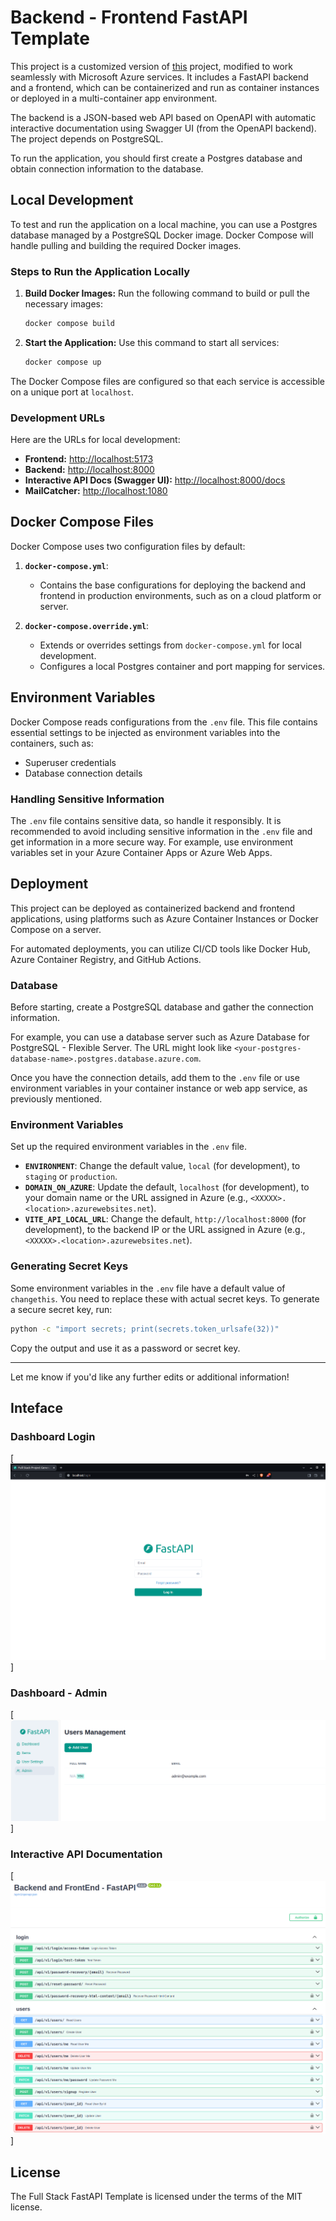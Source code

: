 # Backend - Frontend FastAPI Template

This project is a customized version of [this](https://github.com/fastapi/full-stack-fastapi-template/) project, modified to work seamlessly with Microsoft Azure services. It includes a FastAPI backend and a frontend, which can be containerized and run as container instances or deployed in a multi-container app environment.

The backend is a JSON-based web API based on OpenAPI with automatic interactive documentation using Swagger UI (from the OpenAPI backend). The project depends on PostgreSQL.

To run the application, you should first create a Postgres database and obtain connection information to the database.

## Local Development

To test and run the application on a local machine, you can use a Postgres database managed by a PostgreSQL Docker image. Docker Compose will handle pulling and building the required Docker images.

### Steps to Run the Application Locally

1. **Build Docker Images:**
   Run the following command to build or pull the necessary images:
   ```bash
   docker compose build
   ```

2. **Start the Application:**
   Use this command to start all services:
   ```bash
   docker compose up
   ```

The Docker Compose files are configured so that each service is accessible on a unique port at `localhost`.

### Development URLs

Here are the URLs for local development:

- **Frontend:** [http://localhost:5173](http://localhost:5173)
- **Backend:** [http://localhost:8000](http://localhost:8000)
- **Interactive API Docs (Swagger UI):** [http://localhost:8000/docs](http://localhost:8000/docs)
- **MailCatcher:** [http://localhost:1080](http://localhost:1080)

## Docker Compose Files

Docker Compose uses two configuration files by default:

1. **`docker-compose.yml`**:
   - Contains the base configurations for deploying the backend and frontend in production environments, such as on a cloud platform or server.

2. **`docker-compose.override.yml`**:
   - Extends or overrides settings from `docker-compose.yml` for local development.
   - Configures a local Postgres container and port mapping for services.

## Environment Variables

Docker Compose reads configurations from the `.env` file. This file contains essential settings to be injected as environment variables into the containers, such as:

- Superuser credentials
- Database connection details

### Handling Sensitive Information

The `.env` file contains sensitive data, so handle it responsibly. It is recommended to avoid including sensitive information in the `.env` file and get information in a more secure way. For example, use environment variables set in your Azure Container Apps or Azure Web Apps.


## Deployment

This project can be deployed as containerized backend and frontend applications, using platforms such as Azure Container Instances or Docker Compose on a server.

For automated deployments, you can utilize CI/CD tools like Docker Hub, Azure Container Registry, and GitHub Actions.

### Database

Before starting, create a PostgreSQL database and gather the connection information.

For example, you can use a database server such as Azure Database for PostgreSQL - Flexible Server. The URL might look like `<your-postgres-database-name>.postgres.database.azure.com`.

Once you have the connection details, add them to the `.env` file or use environment variables in your container instance or web app service, as previously mentioned.

### Environment Variables

Set up the required environment variables in the `.env` file.

- **`ENVIRONMENT`**: Change the default value, `local` (for development), to `staging` or `production`.
- **`DOMAIN_ON_AZURE`**: Update the default, `localhost` (for development), to your domain name or the URL assigned in Azure (e.g., `<XXXXX>.<location>.azurewebsites.net`).
- **`VITE_API_LOCAL_URL`**: Change the default, `http://localhost:8000` (for development), to the backend IP or the URL assigned in Azure (e.g., `<XXXXX>.<location>.azurewebsites.net`).

### Generating Secret Keys

Some environment variables in the `.env` file have a default value of `changethis`. You need to replace these with actual secret keys. To generate a secure secret key, run:

```bash
python -c "import secrets; print(secrets.token_urlsafe(32))"
```

Copy the output and use it as a password or secret key.

--- 

Let me know if you'd like any further edits or additional information!


## Inteface

### Dashboard Login

[![API docs](img/login.png)]

### Dashboard - Admin

[![API docs](img/dashboard.png)]

### Interactive API Documentation

[![API docs](img/docs.png)]


## License

The Full Stack FastAPI Template is licensed under the terms of the MIT license.
